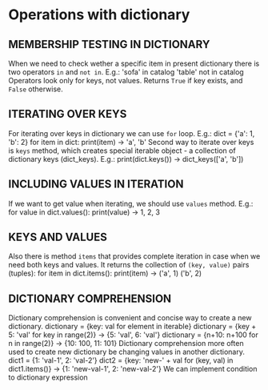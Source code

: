 # Operations with dictionary

## MEMBERSHIP TESTING IN DICTIONARY

When we need to check wether a specific item in present dictionary there is two operators `in`
and `not in`. E.g.:
    'sofa' in catalog
    'table' not in catalog
Operators look only for keys, not values. Returns `True` if key exists, and `False` otherwise.

## ITERATING OVER KEYS

For iterating over keys in dictionary we can use `for` loop. E.g.:
    dict = {'a': 1, 'b': 2}
    for item in dict:
        print(item) -> 'a', 'b'
Second way to iterate over keys is `keys` method, which creates special iterable object - a collection of dictionary keys (dict_keys). E.g.:
    print(dict.keys())  ->  dict_keys(['a', 'b'])

## INCLUDING VALUES IN ITERATION

If we want to get value when iterating, we should use `values` method. E.g.:
    for value in dict.values():
        print(value)    ->  1, 2, 3

## KEYS AND VALUES

Also there is method `items` that provides complete iteration in case when we need both keys and values. It returns the collection of `(key, value)` pairs (tuples):
    for item in dict.items():
    print(item) ->  ('a', 1) ('b', 2)

## DICTIONARY COMPREHENSION

Dictionary comprehension is convenient and concise way to create a new dictionary.
    dictionary = {key: val for element in iterable}
    dictionary = {key + 5: 'val' for key in range(2)}   ->  {5: 'val', 6: 'val'}
    dictionary = {n+10: n+100 for n in range(2)}    ->  {10: 100, 11: 101}
Dictionary comprehension more often used to create new dictionary be changing values in another dictionary.
    dict1 = {1: 'val-1', 2: 'val-2'}
    dict2 = {key: 'new-' + val for (key, val) in dict1.items()} ->  {1: 'new-val-1', 2: 'new-val-2'}
We can implement condition to dictionary expression
